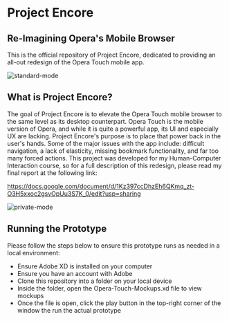 # Project Encore
## Re-Imagining Opera's Mobile Browser

This is the official repository of Project Encore, dedicated to providing an all-out redesign of the Opera Touch mobile app.

![standard-mode](https://user-images.githubusercontent.com/35542660/80423164-1d40f880-88a5-11ea-821f-401934e6fe04.png)



## What is Project Encore?

The goal of Project Encore is to elevate the Opera Touch mobile browser to the same level as its desktop counterpart. Opera Touch is the mobile version of Opera, and while it is quite a powerful app, its UI and especially UX are lacking.  Project Encore's purpose is to place that power back in the user's hands.  Some of the major issues with the app include: difficult navigation, a lack of elasticity, missing bookmark functionality, and far too many forced actions.  This project was developed for my Human-Computer Interaction course, so for a full description of this redesign, please read my final report at the following link:

https://docs.google.com/document/d/1Kz397ccDhzEh6QKmq_zt-O3H5xxoc2gsvOpUu3S7K_0/edit?usp=sharing

![private-mode](https://user-images.githubusercontent.com/35542660/80423540-ce479300-88a5-11ea-9b92-239c8fb307e0.png)



## Running the Prototype
Please follow the steps below to ensure this prototype runs as needed in a local environment:
 * Ensure Adobe XD is installed on your computer
 * Ensure you have an account with Adobe
 * Clone this repository into a folder on your local device
 * Inside the folder, open the Opera-Touch-Mockups.xd file to view mockups
 * Once the file is open, click the play button in the top-right corner of the window the run the actual prototype
